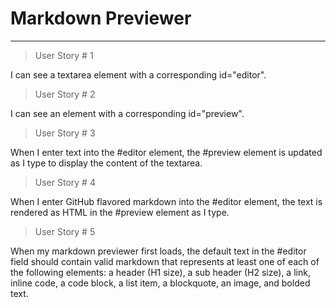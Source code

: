 # Markdown Previewer

---

> User Story # 1

I can see a textarea element with a corresponding id="editor".

> User Story # 2

I can see an element with a corresponding id="preview".

> User Story # 3

When I enter text into the #editor element, the #preview element is updated as I type to display the content of the textarea.

> User Story # 4

When I enter GitHub flavored markdown into the #editor element, the text is rendered as HTML in the #preview element as I type.

> User Story # 5

When my markdown previewer first loads, the default text in the #editor field should contain valid markdown that represents at least one of each of the following elements: a header (H1 size), a sub header (H2 size), a link, inline code, a code block, a list item, a blockquote, an image, and bolded text.
